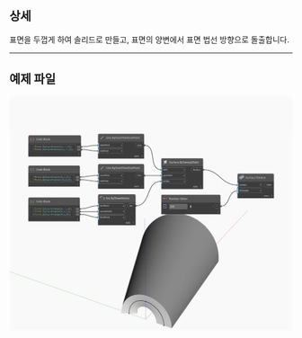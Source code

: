 ## 상세
표면을 두껍게 하여 솔리드로 만들고, 표면의 양변에서 표면 법선 방향으로 돌출합니다.
___
## 예제 파일

![Thicken (thickness)](./Autodesk.DesignScript.Geometry.Surface.Thicken(thickness)_img.jpg)

